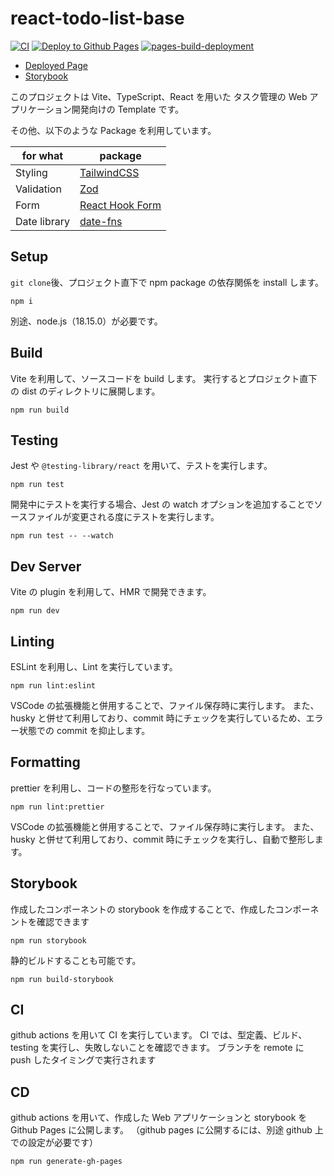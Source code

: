 # react-todo-list-base

[![CI](https://github.com/50ra4/react-todo-list-base/actions/workflows/ci.yml/badge.svg?branch=main)](https://github.com/50ra4/react-todo-list-base/actions/workflows/ci.yml)
[![Deploy to Github Pages](https://github.com/50ra4/react-todo-list-base/actions/workflows/deploy-gh-pages.yml/badge.svg)](https://github.com/50ra4/react-todo-list-base/actions/workflows/deploy-gh-pages.yml)
[![pages-build-deployment](https://github.com/50ra4/react-todo-list-base/actions/workflows/pages/pages-build-deployment/badge.svg)](https://github.com/50ra4/react-todo-list-base/actions/workflows/pages/pages-build-deployment)

- [Deployed Page](https://50ra4.github.io/react-todo-list-base/)
- [Storybook](https://50ra4.github.io/react-todo-list-base/storybook/)

このプロジェクトは Vite、TypeScript、React を用いた タスク管理の Web アプリケーション開発向けの Template です。

その他、以下のような Package を利用しています。

| for what     | package                                             |
| ------------ | --------------------------------------------------- |
| Styling      | [TailwindCSS](https://tailwindcss.com/)             |
| Validation   | [Zod](https://zod.dev/)                             |
| Form         | [React Hook Form](https://www.react-hook-form.com/) |
| Date library | [date-fns](https://date-fns.org/)                   |

## Setup

`git clone`後、プロジェクト直下で npm package の依存関係を install します。

```
npm i
```

別途、node.js（18.15.0）が必要です。

## Build

Vite を利用して、ソースコードを build します。
実行するとプロジェクト直下の dist のディレクトリに展開します。

```
npm run build
```

## Testing

Jest や `@testing-library/react` を用いて、テストを実行します。

```
npm run test
```

開発中にテストを実行する場合、Jest の watch オプションを追加することでソースファイルが変更される度にテストを実行します。

```
npm run test -- --watch
```

## Dev Server

Vite の plugin を利用して、HMR で開発できます。

```
npm run dev
```

## Linting

ESLint を利用し、Lint を実行しています。

```
npm run lint:eslint
```

VSCode の拡張機能と併用することで、ファイル保存時に実行します。
また、husky と併せて利用しており、commit 時にチェックを実行しているため、エラー状態での commit を抑止します。

## Formatting

prettier を利用し、コードの整形を行なっています。

```
npm run lint:prettier
```

VSCode の拡張機能と併用することで、ファイル保存時に実行します。
また、husky と併せて利用しており、commit 時にチェックを実行し、自動で整形します。

## Storybook

作成したコンポーネントの storybook を作成することで、作成したコンポーネントを確認できます

```
npm run storybook
```

静的ビルドすることも可能です。

```
npm run build-storybook
```

## CI

github actions を用いて CI を実行しています。
CI では、型定義、ビルド、testing を実行し、失敗しないことを確認できます。
ブランチを remote に push したタイミングで実行されます

## CD

github actions を用いて、作成した Web アプリケーションと storybook を Github Pages に公開します。
（github pages に公開するには、別途 github 上での設定が必要です）

```
npm run generate-gh-pages
```
